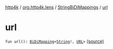 [http4k](../../index.md) / [org.http4k.lens](../index.md) / [StringBiDiMappings](index.md) / [url](./url.md)

# url

`fun url(): `[`BiDiMapping`](../-bi-di-mapping/index.md)`<`[`String`](https://kotlinlang.org/api/latest/jvm/stdlib/kotlin/-string/index.html)`!, `[`URL`](https://docs.oracle.com/javase/6/docs/api/java/net/URL.html)`>` [(source)](https://github.com/http4k/http4k/blob/master/http4k-core/src/main/kotlin/org/http4k/lens/BiDiMapping.kt#L61)